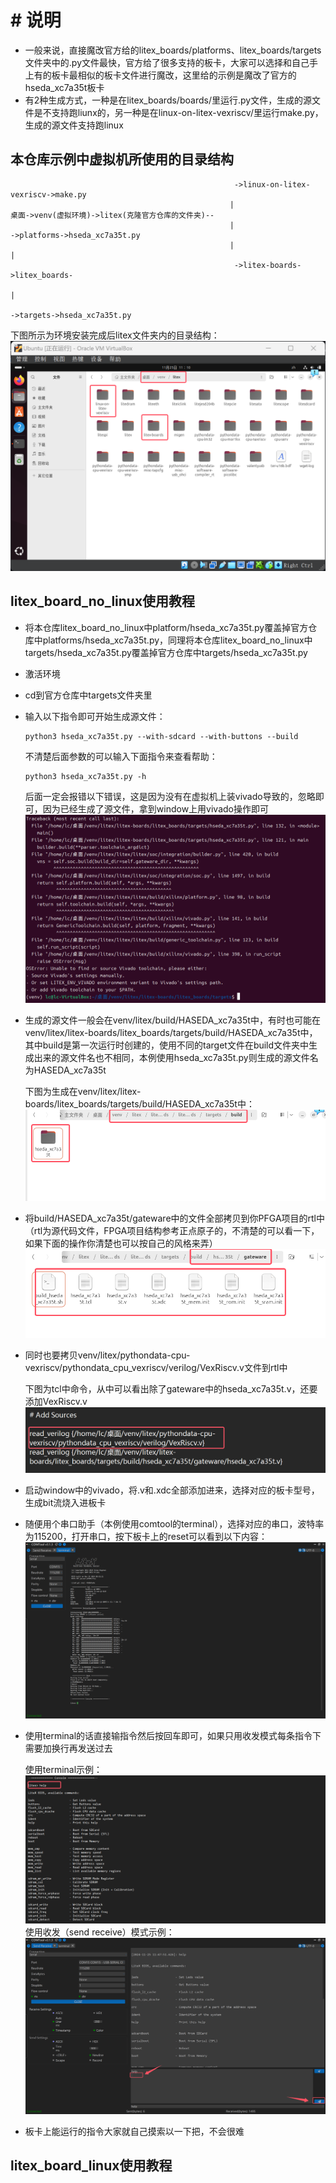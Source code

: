 # # 说明
* 一般来说，直接魔改官方给的litex_boards/platforms、litex_boards/targets文件夹中的.py文件最快，官方给了很多支持的板卡，大家可以选择和自己手上有的板卡最相似的板卡文件进行魔改，这里给的示例是魔改了官方的hseda_xc7a35t板卡
* 有2种生成方式，一种是在litex_boards/boards/里运行.py文件，生成的源文件是不支持跑liunx的，另一种是在linux-on-litex-vexriscv/里运行make.py，生成的源文件支持跑linux
## 本仓库示例中虚拟机所使用的目录结构
  ```
                                                    ->linux-on-litex-vexriscv->make.py
                                                   |
  桌面->venv(虚拟环境)->litex(克隆官方仓库的文件夹)--
                                                   |                              ->platforms->hseda_xc7a35t.py
                                                   |                             |
                                                    ->litex-boards->litex_boards-
                                                                                 |
                                                                                  ->targets->hseda_xc7a35t.py
  ```
  下图所示为环境安装完成后litex文件夹内的目录结构：
  ![](https://github.com/nmdbxqmz/litex-in-davinciA7/blob/master/images/litex_dir_stucture.png)
## litex_board_no_linux使用教程
* 将本仓库litex_board_no_linux中platform/hseda_xc7a35t.py覆盖掉官方仓库中platforms/hseda_xc7a35t.py，同理将本仓库litex_board_no_linux中targets/hseda_xc7a35t.py覆盖掉官方仓库中targets/hseda_xc7a35t.py
* 激活环境
* cd到官方仓库中targets文件夹里
* 输入以下指令即可开始生成源文件：
  ```
  python3 hseda_xc7a35t.py --with-sdcard --with-buttons --build
  ```
  不清楚后面参数的可以输入下面指令来查看帮助：
  ```
  python3 hseda_xc7a35t.py -h
  ```
  后面一定会报错以下错误，这是因为没有在虚拟机上装vivado导致的，忽略即可，因为已经生成了源文件，拿到window上用vivado操作即可
  ![](https://github.com/nmdbxqmz/litex-in-davinciA7/blob/master/images/vivado_error.png)
* 生成的源文件一般会在venv/litex/build/HASEDA_xc7a35t中，有时也可能在venv/litex/litex-boards/litex_boards/targets/build/HASEDA_xc7a35t中，其中build是第一次运行时创建的，使用不同的target文件在build文件夹中生成出来的源文件名也不相同，本例使用hseda_xc7a35t.py则生成的源文件名为HASEDA_xc7a35t
  
  下图为生成在venv/litex/litex-boards/litex_boards/targets/build/HASEDA_xc7a35t中：
  ![](https://github.com/nmdbxqmz/litex-in-davinciA7/blob/master/images/build_dir.png)
* 将build/HASEDA_xc7a35t/gateware中的文件全部拷贝到你PFGA项目的rtl中（rtl为源代码文件，FPGA项目结构参考正点原子的，不清楚的可以看一下，如果下面的操作你清楚也可以按自己的风格来弄）
  ![](https://github.com/nmdbxqmz/litex-in-davinciA7/blob/master/images/gateware.png)
* 同时也要拷贝venv/litex/pythondata-cpu-vexriscv/pythondata_cpu_vexriscv/verilog/VexRiscv.v文件到rtl中
  
  下图为tcl中命令，从中可以看出除了gateware中的hseda_xc7a35t.v，还要添加VexRiscv.v
   ![](https://github.com/nmdbxqmz/litex-in-davinciA7/blob/master/images/add_addtional.png)
* 启动window中的vivado，将.v和.xdc全部添加进来，选择对应的板卡型号，生成bit流烧入进板卡
* 随便用个串口助手（本例使用comtool的terminal），选择对应的串口，波特率为115200，打开串口，按下板卡上的reset可以看到以下内容：
  ![](https://github.com/nmdbxqmz/litex-in-davinciA7/blob/master/images/output_information.png)
* 使用terminal的话直接输指令然后按回车即可，如果只用收发模式每条指令下需要加换行再发送过去
  
  使用terminal示例：
  ![](https://github.com/nmdbxqmz/litex-in-davinciA7/blob/master/images/comtool_terminal.png)
  使用收发（send receive）模式示例：
  ![](https://github.com/nmdbxqmz/litex-in-davinciA7/blob/master/images/comtool_send_receive.png)
* 板卡上能运行的指令大家就自己摸索以一下把，不会很难
## litex_board_linux使用教程
